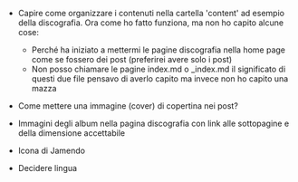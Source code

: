 - Capire come organizzare i contenuti nella cartella 'content'
  ad esempio della discografia. Ora come ho fatto funziona, ma non
  ho capito alcune cose:
    * Perché ha iniziato a mettermi le pagine discografia nella home 
      page come se fossero dei post (preferirei avere solo i post)
    * Non posso chiamare le pagine index.md o _index.md il significato
      di questi due file pensavo di averlo capito ma invece non ho 
      capito una mazza

- Come mettere una immagine (cover) di copertina nei post?

- Immagini degli album nella pagina discografia con link alle 
  sottopagine e della dimensione accettabile

- Icona di Jamendo

- Decidere lingua
